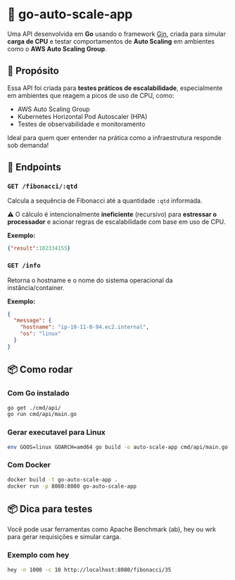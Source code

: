 # 🚀 go-auto-scale-app

Uma API desenvolvida em **Go** usando o framework [Gin](https://github.com/gin-gonic/gin), criada para simular **carga de CPU** e testar comportamentos de **Auto Scaling** em ambientes como o **AWS Auto Scaling Group**.

## 🚀 Propósito

Essa API foi criada para **testes práticos de escalabilidade**, especialmente em ambientes que reagem a picos de uso de CPU, como:

- AWS Auto Scaling Group
- Kubernetes Horizontal Pod Autoscaler (HPA)
- Testes de observabilidade e monitoramento

Ideal para quem quer entender na prática como a infraestrutura responde sob demanda!

## 🔧 Endpoints

### `GET /fibonacci/:qtd`

Calcula a sequência de Fibonacci até a quantidade `:qtd` informada.

⚠️ O cálculo é intencionalmente **ineficiente** (recursivo) para **estressar o processador** e acionar regras de escalabilidade com base em uso de CPU.

**Exemplo:**
```json
{"result":102334155}
```

### `GET /info`
Retorna o hostname e o nome do sistema operacional da instância/container.

**Exemplo:**
```json
{
  "message": {
    "hostname": "ip-10-11-0-94.ec2.internal",
    "os": "linux"
  }
}
```

## 📦 Como rodar

### Com Go instalado

```bash
go get ./cmd/api/
go run cmd/api/main.go
```

### Gerar executavel para Linux

```bash
env GOOS=linux GOARCH=amd64 go build -o auto-scale-app cmd/api/main.go
```

### Com Docker

```bash
docker build -t go-auto-scale-app .
docker run -p 8080:8080 go-auto-scale-app
```

## 📦 Dica para testes

Você pode usar ferramentas como Apache Benchmark (ab), hey ou wrk para gerar requisições e simular carga.

### Exemplo com hey

```bash
hey -n 1000 -c 10 http://localhost:8080/fibonacci/35
```